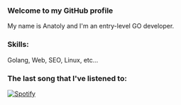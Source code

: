 ### Welcome to my GitHub profile
My name is Anatoly and I'm an entry-level GO developer.

### Skills: 
Golang, Web, SEO, Linux, etc...

### The last song that I've listened to:

[![Spotify](http://92.119.90.17:1984/spotify)](https://open.spotify.com/user/y34r75db5o7eksagdl8lsaamw)
